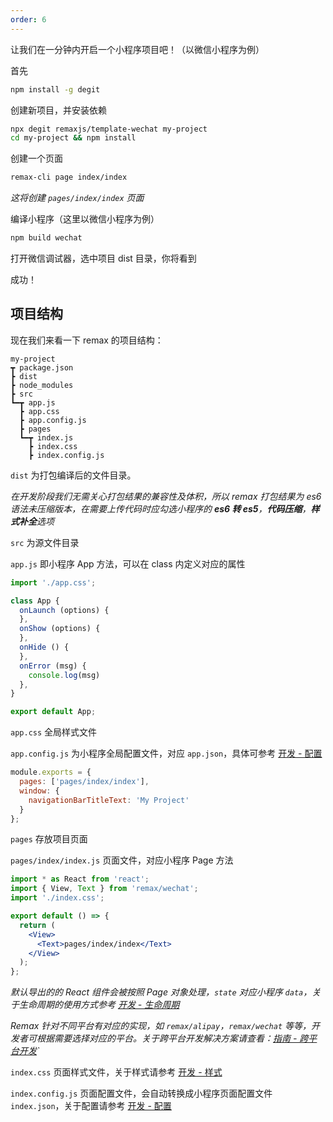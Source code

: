 ```yaml
---
order: 6
---
```


让我们在一分钟内开启一个小程序项目吧！（以微信小程序为例）

首先

```bash
npm install -g degit
```

创建新项目，并安装依赖

```bash
npx degit remaxjs/template-wechat my-project
cd my-project && npm install
```

创建一个页面

```bash
remax-cli page index/index
```

_这将创建 `pages/index/index` 页面_

编译小程序（这里以微信小程序为例）

```bash
npm build wechat
```

打开微信调试器，选中项目 dist 目录，你将看到

成功！

## 项目结构

现在我们来看一下 remax 的项目结构：

```
my-project
┳ package.json
┣ dist
┣ node_modules
┣ src
┗━┳ app.js
  ┣ app.css
  ┣ app.config.js
  ┣ pages
  ┗━┳ index.js
    ┣ index.css
    ┣ index.config.js
```

`dist` 为打包编译后的文件目录。

_在开发阶段我们无需关心打包结果的兼容性及体积，所以 remax 打包结果为 es6 语法未压缩版本，在需要上传代码时应勾选小程序的 **es6 转 es5**，**代码压缩**，**样式补全**选项_

`src` 为源文件目录

`app.js` 即小程序 App 方法，可以在 class 内定义对应的属性

```js
import './app.css';

class App {
  onLaunch (options) {
  },
  onShow (options) {
  },
  onHide () {
  },
  onError (msg) {
    console.log(msg)
  },
}

export default App;
```

`app.css` 全局样式文件

`app.config.js` 为小程序全局配置文件，对应 `app.json`，具体可参考 [开发 - 配置](/开发/配置)

```js
module.exports = {
  pages: ['pages/index/index'],
  window: {
    navigationBarTitleText: 'My Project'
  }
};
```

`pages` 存放项目页面

`pages/index/index.js` 页面文件，对应小程序 Page 方法

```jsx
import * as React from 'react';
import { View, Text } from 'remax/wechat';
import './index.css';

export default () => {
  return (
    <View>
      <Text>pages/index/index</Text>
    </View>
  );
};
```

_默认导出的的 React 组件会被按照 Page 对象处理，`state` 对应小程序 `data`，关于生命周期的使用方式参考 [开发 - 生命周期](/开发/生命周期)_

_Remax 针对不同平台有对应的实现，如 `remax/alipay`，`remax/wechat` 等等，开发者可根据需要选择对应的平台。关于跨平台开发解决方案请查看：[指南 - 跨平台开发](/指南/跨平台开发)`_

`index.css` 页面样式文件，关于样式请参考 [开发 - 样式](/开发/样式)

`index.config.js` 页面配置文件，会自动转换成小程序页面配置文件 `index.json`，关于配置请参考 [开发 - 配置](./开发/配置)
